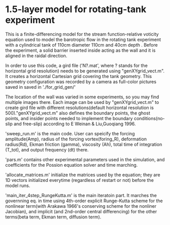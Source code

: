 # 1.5-layer model for rotating-tank experiment
This is a finite-differencing model for the stream function-relative voticity equation used to model the barotropic flow in the rotating tank experiment with a cylindrical tank of 110cm diameter 110cm and 40cm depth . Before the experiment, a solid barrier inserted inside acting as the wall and it is aligned in the raidal direction.

In order to use this code, a gird file ('N?.mat', where ? stands for the horizontal grid resolution) needs to be generated using "genXYgrid_vect.m". It creates a horizontal Cartesian grid covering the tank geometry. This geometry configuration was recorded by a camera as full-color pictures saved in saved in './for_grid_gen/' 

The location of the wall was varied in some experiments, so you may find multiple images there. Each image can be used by "genXYgrid_vect.m" to create gird file with different resolutions(default horizontal resolution is 500)."genXYgrid_vect.m" also defines the boundary points, the ghost points, and insider points needed to implement the boundary conditions(no-slip and free-slip) according to E Weinan & Liu,Guoqiang 1996.

'sweep_run.m' is the main code. User can speicify the forcing amplitude(Amp), radius of the forcing vortex(foring_R), deformation radius(Rd), 
Ekman friction (gamma), viscosity (Ah), total time of integration (T_tot), and output frequency (dt) there.

'pars.m' contains other experimental parameters used in the simulation, and coefficients for the Possion equation solver and time marching.

'allocate_matrices.m' initialize the matrices used by the equation; they are 1D vectors initialized everytime (regardless of restart or not) 
before the model runs.

'main_iter_4step_RungeKutta.m' is the main iteratoin part. It marches the governning eq. in time using 4th-order explicit Runge-Kutta scheme for the nonlinear term(with Arakawa 1966's conserving scheme for the nonliner Jacobian), and implicit (and 2nd-order central differencing) for the other terms(beta term, Ekman term, diffusion term). 

